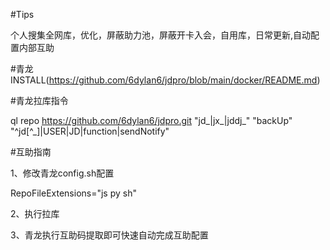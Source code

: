 #Tips

个人搜集全网库，优化，屏蔽助力池，屏蔽开卡入会，自用库，日常更新,自动配置内部互助

#青龙INSTALL(https://github.com/6dylan6/jdpro/blob/main/docker/README.md)


#青龙拉库指令

ql repo https://github.com/6dylan6/jdpro.git "jd_|jx_|jddj_" "backUp" "^jd[^_]|USER|JD|function|sendNotify"

#互助指南

1、修改青龙config.sh配置

RepoFileExtensions="js py sh"

2、执行拉库

3、青龙执行互助码提取即可快速自动完成互助配置
